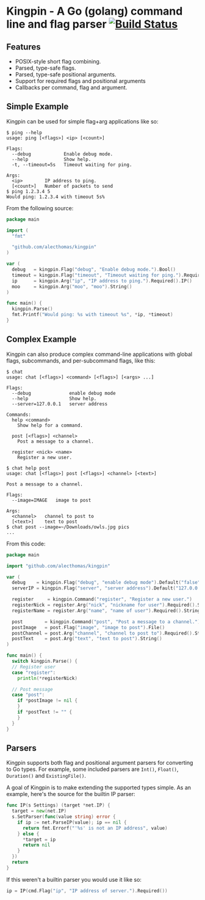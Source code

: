 # Kingpin - A Go (golang) command line and flag parser [![Build Status](https://travis-ci.org/alecthomas/kingpin.png)](https://travis-ci.org/alecthomas/kingpin)

## Features

- POSIX-style short flag combining.
- Parsed, type-safe flags.
- Parsed, type-safe positional arguments.
- Support for required flags and positional arguments
- Callbacks per command, flag and argument.

## Simple Example

Kingpin can be used for simple flag+arg applications like so:

```shell
$ ping --help
usage: ping [<flags>] <ip> [<count>]

Flags:
  --debug            Enable debug mode.
  --help             Show help.
  -t, --timeout=5s   Timeout waiting for ping.

Args:
  <ip>        IP address to ping.
  [<count>]   Number of packets to send
$ ping 1.2.3.4 5
Would ping: 1.2.3.4 with timeout 5s%
```

From the following source:

```go
package main

import (
  "fmt"

  "github.com/alecthomas/kingpin"
)

var (
  debug   = kingpin.Flag("debug", "Enable debug mode.").Bool()
  timeout = kingpin.Flag("timeout", "Timeout waiting for ping.").Required().Short('t').Duration()
  ip      = kingpin.Arg("ip", "IP address to ping.").Required().IP()
  moo     = kingpin.Arg("moo", "moo").String()
)

func main() {
  kingpin.Parse()
  fmt.Printf("Would ping: %s with timeout %s", *ip, *timeout)
}
```

## Complex Example

Kingpin can also produce complex command-line applications with global flags,
subcommands, and per-subcommand flags, like this:

```shell
$ chat
usage: chat [<flags>] <command> [<flags>] [<args> ...]

Flags:
  --debug              enable debug mode
  --help               Show help.
  --server=127.0.0.1   server address

Commands:
  help <command>
    Show help for a command.

  post [<flags>] <channel>
    Post a message to a channel.

  register <nick> <name>
    Register a new user.

$ chat help post
usage: chat [<flags>] post [<flags>] <channel> [<text>]

Post a message to a channel.

Flags:
  --image=IMAGE   image to post

Args:
  <channel>   channel to post to
  [<text>]    text to post
$ chat post --image=~/Downloads/owls.jpg pics
...
```

From this code:

```go
package main

import "github.com/alecthomas/kingpin"

var (
  debug    = kingpin.Flag("debug", "enable debug mode").Default("false").Bool()
  serverIP = kingpin.Flag("server", "server address").Default("127.0.0.1").MetaVarFromDefault().IP()

  register     = kingpin.Command("register", "Register a new user.")
  registerNick = register.Arg("nick", "nickname for user").Required().String()
  registerName = register.Arg("name", "name of user").Required().String()

  post        = kingpin.Command("post", "Post a message to a channel.")
  postImage   = post.Flag("image", "image to post").File()
  postChannel = post.Arg("channel", "channel to post to").Required().String()
  postText    = post.Arg("text", "text to post").String()
)

func main() {
  switch kingpin.Parse() {
  // Register user
  case "register":
    println(*registerNick)

  // Post message
  case "post":
    if *postImage != nil {
    }
    if *postText != "" {
    }
  }
}
```

## Parsers

Kingpin supports both flag and positional argument parsers for converting to
Go types. For example, some included parsers are `Int()`, `Float()`,
`Duration()` and `ExistingFile()`.

A goal of Kingpin is to make extending the supported types simple. As an
example, here's the source for the builtin IP parser:

```go
func IP(s Settings) (target *net.IP) {
  target = new(net.IP)
  s.SetParser(func(value string) error {
    if ip := net.ParseIP(value); ip == nil {
      return fmt.Errorf("'%s' is not an IP address", value)
    } else {
      *target = ip
      return nil
    }
  })
  return
}
```

If this weren't a builtin parser you would use it like so:

```go
ip = IP(cmd.Flag("ip", "IP address of server.").Required())
```
